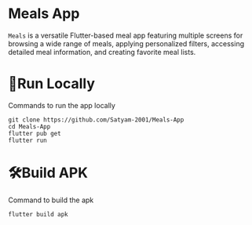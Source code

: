 # Meals App

`Meals` is a versatile Flutter-based meal app featuring multiple screens for browsing a wide range of meals, applying personalized filters, accessing detailed meal information, and creating favorite meal lists.

# 🏃Run Locally

Commands to run the app locally

```
git clone https://github.com/Satyam-2001/Meals-App
cd Meals-App
flutter pub get
flutter run
```

# 🛠️Build APK

Command to build the apk

```
flutter build apk
```